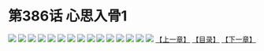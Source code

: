 # 第386话 心思入骨1
![](https://s1.baozimh.com/scomic/sanyanxiaotianlu-samanhua/0/386-x53m/1.jpg)
![](https://s1.baozimh.com/scomic/sanyanxiaotianlu-samanhua/0/386-x53m/2.jpg)
![](https://s1.baozimh.com/scomic/sanyanxiaotianlu-samanhua/0/386-x53m/3.jpg)
![](https://s1.baozimh.com/scomic/sanyanxiaotianlu-samanhua/0/386-x53m/4.jpg)
![](https://s1.baozimh.com/scomic/sanyanxiaotianlu-samanhua/0/386-x53m/5.jpg)
![](https://s1.baozimh.com/scomic/sanyanxiaotianlu-samanhua/0/386-x53m/6.jpg)
![](https://s1.baozimh.com/scomic/sanyanxiaotianlu-samanhua/0/386-x53m/7.jpg)
![](https://s1.baozimh.com/scomic/sanyanxiaotianlu-samanhua/0/386-x53m/8.jpg)
![](https://s1.baozimh.com/scomic/sanyanxiaotianlu-samanhua/0/386-x53m/9.jpg)
![](https://s1.baozimh.com/scomic/sanyanxiaotianlu-samanhua/0/386-x53m/10.jpg)
![](https://s1.baozimh.com/scomic/sanyanxiaotianlu-samanhua/0/386-x53m/11.jpg)
![](https://s1.baozimh.com/scomic/sanyanxiaotianlu-samanhua/0/386-x53m/12.jpg)
![](https://s1.baozimh.com/scomic/sanyanxiaotianlu-samanhua/0/386-x53m/13.jpg)
![](https://s1.baozimh.com/scomic/sanyanxiaotianlu-samanhua/0/386-x53m/14.jpg)
![](https://s1.baozimh.com/scomic/sanyanxiaotianlu-samanhua/0/386-x53m/15.jpg)
[【上一章】](./386.md)
[【目录】](./README.md)
[【下一章】](./388.md)
